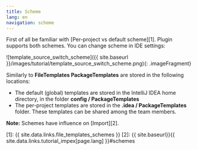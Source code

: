 ```yaml
---
title: Scheme
lang: en
navigation: scheme
---
```


First of all be familiar with [Per-project vs default scheme][1]. Plugin supports both schemes. You can change scheme in IDE settings:

![template_source_switch_scheme]({{ site.baseurl }}/images/tutorial/template_source_switch_scheme.png){: .imageFragment}

Similarly to **FileTemplates PackageTemplates** are stored in the following locations:

* The default (global) templates are stored in the IntelliJ IDEA home directory, in the folder **config / PackageTemplates**
* The per-project templates are stored in the **.idea / PackageTemplates** folder. These templates can be shared among the team members.

**Note:** Schemes have influence on [Import][2].

[1]: {{ site.data.links.file_templates_schemes }}
[2]: {{ site.baseurl}}{{ site.data.links.tutorial_impex[page.lang] }}#schemes